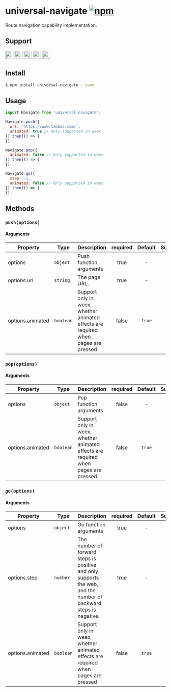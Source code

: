 # universal-navigate [![npm](https://img.shields.io/npm/v/universal-navigate.svg)](https://www.npmjs.com/package/universal-navigate)

Route navigation capability implementation.

## Support
<img alt="browser" src="https://gw.alicdn.com/tfs/TB1uYFobGSs3KVjSZPiXXcsiVXa-200-200.svg" width="25px" height="25px" /> <img alt="weex" src="https://gw.alicdn.com/tfs/TB1jM0ebMaH3KVjSZFjXXcFWpXa-200-200.svg" width="25px" height="25px" /> <img alt="miniApp" src="https://gw.alicdn.com/tfs/TB1bBpmbRCw3KVjSZFuXXcAOpXa-200-200.svg" width="25px" height="25px" /> <img alt="wechatMiniprogram" src="https://img.alicdn.com/tfs/TB1slcYdxv1gK0jSZFFXXb0sXXa-200-200.svg" width="25px" height="25px"> <img alt="bytedanceMicroApp" src="https://gw.alicdn.com/tfs/TB1jFtVzO_1gK0jSZFqXXcpaXXa-200-200.svg" width="25px" height="25px">

## Install

```bash
$ npm install universal-navigate --save
```

## Usage

```js
import Navigate from 'universal-navigate';

Navigate.push({
  url: 'https://www.taobao.com/',
  animated: true // Only supported in weex
}).then(() => {
});

Navigate.pop({
  animated: false // Only supported in weex
}).then(() => {
});

Navigate.go({
  step: -1,
  animated: false // Only supported in weex
}).then(() => {
});
```

## Methods

### `push(options)`

#### Arguments
| Property         | Type      | Description                                                                        | required | Default | Supported |
| ---------------- | --------- | ---------------------------------------------------------------------------------- | :------: | :-----: | :---------: |
| options          | `object`  | Push function arguments                                                            |   true   |    -    |             |
| options.url      | `string`  | The page URL.                                                                      |   true   |    -    |             |
| options.animated | `boolean` | Support only in weex, whether animated effects are required when pages are pressed |  false   | `true`  |<img alt="weex" src="https://gw.alicdn.com/tfs/TB1jM0ebMaH3KVjSZFjXXcFWpXa-200-200.svg" width="25px" height="25px" />  |

### `pop(options)`

#### Arguments
| Property         | Type      | Description                                                                        | required | Default | Supported |
| ---------------- | --------- | ---------------------------------------------------------------------------------- | :------: | :-----: | :---------: |
| options          | `object`  | Pop function arguments                                                             |  false   |    -    |             |
| options.animated | `boolean` | Support only in weex, whether animated effects are required when pages are pressed |  false   | `true`  |<img alt="weex" src="https://gw.alicdn.com/tfs/TB1jM0ebMaH3KVjSZFjXXcFWpXa-200-200.svg" width="25px" height="25px" />  |

### `go(options)`

#### Arguments
| Property         | Type      | Description                                                                                                      | required | Default | Supported |
| ---------------- | --------- | ---------------------------------------------------------------------------------------------------------------- | :------: | :-----: | :---------: |
| options          | `object`  | Go function arguments                                                                                            |   true   |    -    |             |
| options.step     | `number`  | The number of forward steps is positive and only supports the web, and the number of backward steps is negative. |   true   |    -    |             |
| options.animated | `boolean` | Support only in weex, whether animated effects are required when pages are pressed                               |  false   | `true`  |<img alt="weex" src="https://gw.alicdn.com/tfs/TB1jM0ebMaH3KVjSZFjXXcFWpXa-200-200.svg" width="25px" height="25px" />  |

